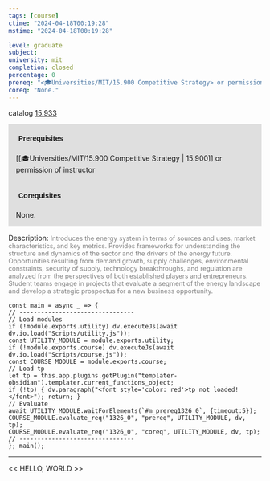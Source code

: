 ```yaml
---
tags: [course]
ctime: "2024-04-18T00:19:28"
mstime: "2024-04-18T00:19:28"

level: graduate
subject: 
university: mit
completion: closed
percentage: 0
prereq: "<🎓Universities/MIT/15.900 Competitive Strategy> or permission of instructor"
coreq: "None."
---
```


catalog [15.933](http://student.mit.edu/catalog/m15c.html#15.933)

<span style="display: block; padding: 15px; background-color: rgb(100, 100, 100, 0.2);"><font id="m_prereq1326_0" style="display: block; font-family: Arial, sans-serif; font-weight: bold; padding: 5px">Prerequisites</font><br><span id="prereq1326_0">[[🎓Universities/MIT/15.900 Competitive Strategy | 15.900]] or permission of instructor</span></span>
<span style="display: block; padding: 15px; background-color: rgb(100, 100, 100, 0.2);"><font id="m_coreq1326_0" style="display: block; font-family: Arial, sans-serif; font-weight: bold; padding: 5px">Corequisites</font><br><span id="coreq1326_0">None.</span></span>

<font style="">Description:</font>
<font style="color: grey; font-size: 0.8rem;">Introduces the energy system in terms of sources and uses, market characteristics, and key metrics.  Provides frameworks for understanding the structure and dynamics of the sector and the drivers of the energy future.  Opportunities resulting from demand growth, supply challenges, environmental constraints, security of supply, technology breakthroughs, and regulation are analyzed from the perspectives of both established players and entrepreneurs.  Student teams engage in projects that evaluate a segment of the energy landscape and develop a strategic prospectus for a new business opportunity.</font>

```dataviewjs
const main = async _ => {
// --------------------------------
// Load modules
if (!module.exports.utility) dv.executeJs(await dv.io.load("Scripts/utility.js"));
const UTILITY_MODULE = module.exports.utility;
if (!module.exports.course) dv.executeJs(await dv.io.load("Scripts/course.js"));
const COURSE_MODULE = module.exports.course;
// Load tp
let tp = this.app.plugins.getPlugin("templater-obsidian").templater.current_functions_object;
if (!tp) { dv.paragraph("<font style='color: red'>tp not loaded!</font>"); return; }
// Evaluate
await UTILITY_MODULE.waitForElements(`#m_prereq1326_0`, {timeout:5});
COURSE_MODULE.evaluate_req("1326_0", "prereq", UTILITY_MODULE, dv, tp);
COURSE_MODULE.evaluate_req("1326_0", "coreq", UTILITY_MODULE, dv, tp);
// --------------------------------
}; main();
```

---

<< HELLO, WORLD >>
